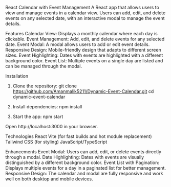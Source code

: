React Calendar with Event Management
A React app that allows users to view and manage events in a calendar view. Users can add, edit, and delete events on any selected date, with an interactive modal to manage the event details.

Features
Calendar View: Displays a monthly calendar where each day is clickable.
Event Management: Add, edit, and delete events for any selected date.
Event Modal: A modal allows users to add or edit event details.
Responsive Design: Mobile-friendly design that adapts to different screen sizes.
Event Highlighting: Dates with events are highlighted with a different background color.
Event List: Multiple events on a single day are listed and can be managed through the modal.

Installation
1. Clone the repository:
  git clone https://github.com/Amanmalik5211/Dynamic-Event-Calendar.git
  cd dynamic-event-calendar

2. Install dependencies:
   npm install

3. Start the app:
   npm start

 Open http://localhost:3000 in your browser.

Technologies
React
Vite (for fast builds and hot module replacement)
Tailwind CSS (for styling)
JavaScript/TypeScript

Enhancements
Event Modal: Users can add, edit, or delete events directly through a modal.
Date Highlighting: Dates with events are visually distinguished by a different background color.
Event List with Pagination: Displays multiple events for a day in a paginated list for better management.
Responsive Design: The calendar and modal are fully responsive and work well on both desktop and mobile devices.